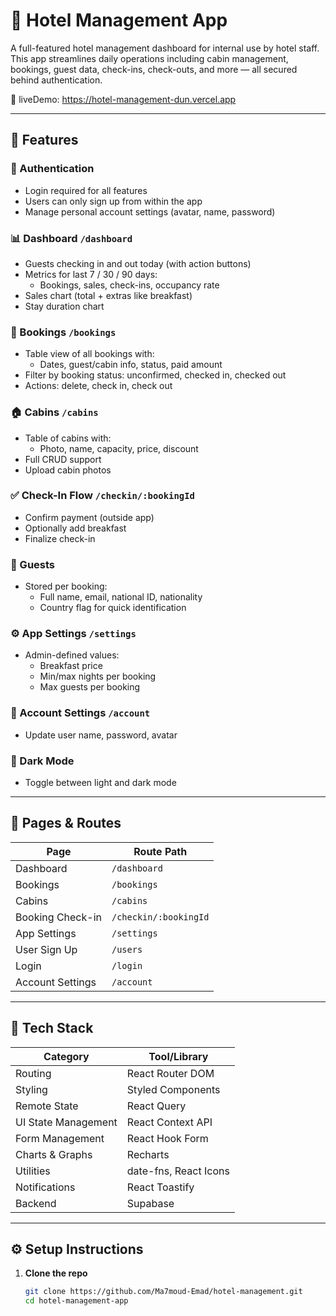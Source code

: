 # 🏨 Hotel Management App

A full-featured hotel management dashboard for internal use by hotel staff. This app streamlines daily operations including cabin management, bookings, guest data, check-ins, check-outs, and more — all secured behind authentication.

🔗 liveDemo: https://hotel-management-dun.vercel.app

---

## 🚀 Features

### 🔐 Authentication
- Login required for all features
- Users can only sign up from within the app
- Manage personal account settings (avatar, name, password)

### 📊 Dashboard `/dashboard`
- Guests checking in and out today (with action buttons)
- Metrics for last 7 / 30 / 90 days: 
  - Bookings, sales, check-ins, occupancy rate
- Sales chart (total + extras like breakfast)
- Stay duration chart

### 📅 Bookings `/bookings`
- Table view of all bookings with:
  - Dates, guest/cabin info, status, paid amount
- Filter by booking status: unconfirmed, checked in, checked out
- Actions: delete, check in, check out

### 🏠 Cabins `/cabins`
- Table of cabins with:
  - Photo, name, capacity, price, discount
- Full CRUD support
- Upload cabin photos

### ✅ Check-In Flow `/checkin/:bookingId`
- Confirm payment (outside app)
- Optionally add breakfast
- Finalize check-in

### 👤 Guests
- Stored per booking:
  - Full name, email, national ID, nationality
  - Country flag for quick identification

### ⚙️ App Settings `/settings`
- Admin-defined values:
  - Breakfast price
  - Min/max nights per booking
  - Max guests per booking

### 🙋 Account Settings `/account`
- Update user name, password, avatar

### 🌙 Dark Mode
- Toggle between light and dark mode

---

## 📄 Pages & Routes

| Page                 | Route Path              |
|----------------------|--------------------------|
| Dashboard            | `/dashboard`             |
| Bookings             | `/bookings`              |
| Cabins               | `/cabins`                |
| Booking Check-in     | `/checkin/:bookingId`    |
| App Settings         | `/settings`              |
| User Sign Up         | `/users`                 |
| Login                | `/login`                 |
| Account Settings     | `/account`               |

---

## 🧰 Tech Stack

| Category            | Tool/Library           |
|---------------------|------------------------|
| Routing             | React Router DOM       |
| Styling             | Styled Components      |
| Remote State        | React Query            |
| UI State Management | React Context API      |
| Form Management     | React Hook Form        |
| Charts & Graphs     | Recharts               |
| Utilities           | date-fns, React Icons  |
| Notifications       | React Toastify         |
| Backend             | Supabase               |

---

## ⚙️ Setup Instructions

1. **Clone the repo**
   ```bash
   git clone https://github.com/Ma7moud-Emad/hotel-management.git
   cd hotel-management-app
